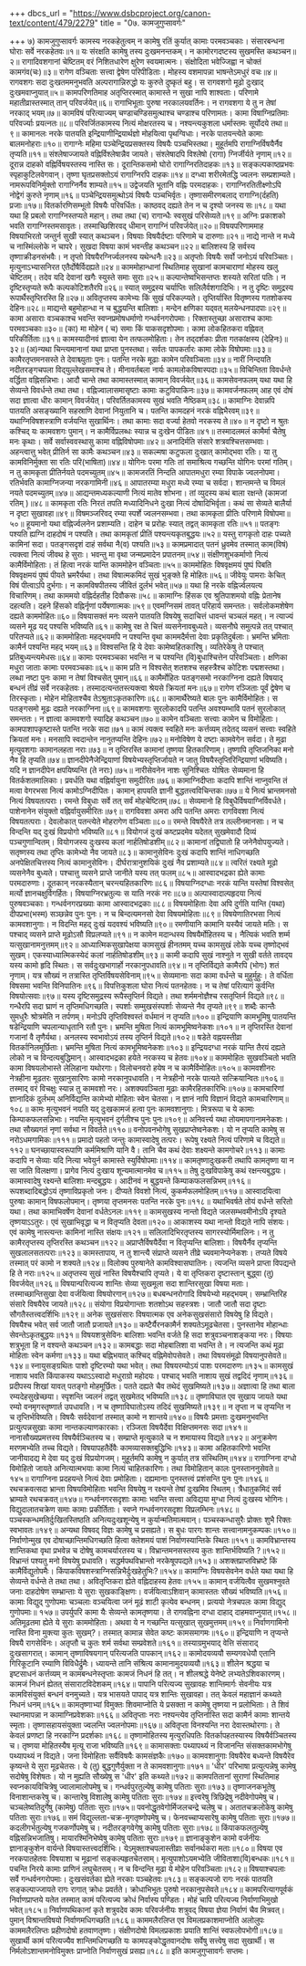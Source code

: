 +++
dbcs_url = "https://www.dsbcproject.org/canon-text/content/479/2279"
title = "0७. कामजुगुप्सावर्गः"

+++
७) कामजुगुप्सावर्गः
कामस्य नरकहेतुत्वम् 
न कामेषु रतिं कुर्यात् कामाः परमवञ्चकाः। 
संसारबन्धना घोराः सर्वे नरकहेतवः॥१॥
यः संरक्षति कामेषु तस्य दुःखमनन्तकम्। 
न कामोरगदष्टस्य सुखमस्ति कथञ्चन॥२॥
रागादिवशगानां चेष्टितम् 
वरं निशितधारेण क्षुरेण स्वयमात्मनः। 
संक्षोदिता भवेज्जिह्वा न चोक्तं कामगंव(चः)॥३॥
रागेण वञ्चिताः सत्त्वा द्वेषेण परिपीडिताः। 
मोहस्य वशमापन्ना भाषन्तेऽमधुरं वचः॥४॥
रागवशगः सदा दुःखतममनुभवति 
अल्परागान्निरुद्धो यः कुरुते दुष्कृतं बहु। 
स रागवशगो मूढो दुःखाद् दुःखमवाप्नुयात्॥५॥
कामपरिणतिमाह 
अतृप्तिरस्मात् कामास्ते न सुखा नापि शाश्वताः। 
परिणामे महातीव्रास्तस्मात् तान् परिवर्जयेत्॥६॥
रागाभिभूताः पुरुषा नरकालयवर्तिनः। 
न रागवशगा ये तु न तेषां नरकाद् भयम्॥७॥
कामविषं परित्याज्यम् 
चण्डाचण्डिसमुत्थाश्च चण्डाश्च परिणामतः। 
कामा विषाग्निप्रतिमाः परिवर्ज्याः प्रयत्नतः॥८॥
परिवर्जितकामस्य नित्यं मोक्षरतस्य च। 
नश्यन्त्यकुशला धर्मास्तमः सूर्योदये तथा॥९॥
कामानलः नरके पातयति 
इन्द्रियाणीन्द्रियार्थज्ञो मोहयित्वा पृथग्विधाः। 
नरके पातयन्त्येते कामाः बालमनोहराः॥१०॥
रागाग्नेः महिमा 
पञ्चेन्द्रियप्रसक्तस्य विषयैः पञ्चभिस्तथा। 
मुहूर्तमपि रागाग्निर्विषयैर्नैव तृप्यति॥११॥
संश्लेषाज्जायते वह्निर्विश्लेषान्नैव जायते।
संश्लेषादपि विश्लेषो (रागा) ग्निर्जीर्यते नृणाम्॥१२॥
दूरान्न दाहको वह्निर्विषयस्तस्य नास्ति सः। 
दूरान्तिकसमो घोरो रागाग्निरतिदाहकः॥१३॥
सङ्कल्पकाष्ठप्रभवः स्पृहाकुटिलवेगवान्। 
तृष्णा घृतप्रसक्तोऽयं रागाग्निरपि दाहकः॥१४॥
दग्ध्वा शरीरमेतद्धि ज्वलनः सम्प्रशाम्यते। 
नामरूपविनिर्मुक्तो रागाग्निर्नैव शाम्यते॥१५॥
उद्वेजयति भूतानि वह्निः परमदाहकः। 
रागाग्निरतितीक्ष्णोऽपि नोद्वेगं कुरुते नृणाम्॥१६॥
पञ्चेन्द्रियसमुत्थोऽयं विषयैः पञ्चभिर्वृतः। 
तृष्णासमीरणबलाद् रागाग्नि(र्दहति) प्रजाः॥१७॥
वितर्कारणिसम्भूतो विषयैः परिवर्धितः।
काष्ठवद् दह्यते तेन न च दृश्यो जनस्य सः॥१८॥
यथा यथा हि प्रबलो रागाग्निस्तप्यते महान्। 
तथा तथा (च) रागान्धैः स्वसुखं परिसेव्यते॥१९॥
अग्निः प्रकाशको भवति रागाग्निस्तमसावृतः। 
तस्माच्छिशिरवद् धीमान् रागाग्निं परिवर्जयेत्॥२०॥
विषयपरिणाममाह 
विषयाभिरतो जन्तुर्न सुखी स्यात् कथञ्चन। 
विषयाः विषयैर्दष्टाः परिणामे च दारुणाः॥२१॥
नाद्ये नान्ते न मध्ये च नास्मिंल्लोके  न चापरे। 
सुखदा विषया कामं भवन्तीह कथञ्चन॥२२॥
बालिशस्य हि सर्वस्य तृष्णाक्रीडनसंभवैः। 
न तृप्तो विषयैरग्निर्ज्वलनस्य यथेन्धनैः॥२३॥
अतृप्तोः विषयैः सर्वो जनोऽयं परिवञ्चितः। 
मृत्युनाऽभ्यासनिरत एतैर्दोषैर्विदह्यते॥२४॥
काममोहान्धानां स्थितिमाह 
सुखानां कामचाराणां मोहस्य खलु चेष्टितम्। 
तदेव यदि देवानां खगैः स्युस्ते समाः सुराः॥२५॥
कल्पान्तेष्वभिसन्तप्तः शस्यते सरितां पतिः। 
न दृष्टिस्तृप्यते रूपैः कल्पकोटिशतैरपि॥२६॥
स्यात् समुद्रस्य चर्याप्तिः सलिलैर्वशगादिभिः। 
न तु दृष्टिः समुद्रस्य रूपार्थैस्तृप्तिरस्ति हि॥२७॥
अवितृप्तस्य कामेभ्यः किं सुखं परिकल्प्यते। 
तृप्तिर्यास्ति वितृष्णस्य गतशोकस्य देहिनः॥२८॥
माद्यन्ते बहुमोहान्धा न च बुद्धयन्ति बालिशाः। 
मन्देन क्षणिका यद्‍वत् मलयेन्धनपादपाः॥२९॥
कामा असाराः वञ्चकाश्च भवन्ति
स्वप्नप्रमोषधर्माणो गन्धर्वनगरोपमाः। 
रिक्तास्तुच्छा असाराश्च कामाः परमवञ्चकाः॥३०॥
(का) मा मोहेन ( च) समाः किं पाकसदृशोपमाः। 
कामा लोकहितकरा वह्निवत् परिकीर्तिताः॥३१॥
कामस्यादीनवं ज्ञात्वा येन तत्फलमोहिताः। 
तेन तद्‍दर्शकाः प्रीता गतकांक्षस्य (देहिनः)॥३२॥
(अ)न्यथा चिन्त्यमानानां यथा प्राप्ता पुनस्तथा। 
सर्वतः पापकर्तारः कामा लोके विषोपमाः॥३३॥
कामैरतृप्तमनसस्ते ते देवाश्च्युताः पुनः। 
पतन्ति नरके मूढाः कामेन परिवञ्चिताः॥३४॥
नारीं निन्दयति 
नदीतरङ्गचपला विद्‍युल्लेखसमाश्च ते। 
मीनावर्तबला नार्यः कामलोकविषास्पदाः॥३५॥
विचिन्तिता विवर्धन्ते वर्द्धिता वह्निसन्निभाः। 
आदौ चान्ते तथा कामास्तस्मात् कामान् विवर्जयेत्॥३६॥
कामसेवनफलम् 
यथा यथा हि सेव्यन्ते विवर्धन्ते तथा तथा। 
वह्निज्वालासमासृष्टाः कामाः कटुविपाकिनः॥३७॥
कामवर्जनफलम् आह 
एवं दोषं सदा ज्ञात्वा धीरः कामान् विवर्जयेत्।
परिवर्तितकामस्य सुखं भवति नैष्ठिकम्॥३८॥
कामाग्निः देवान्नपि पातयति 
असङ्ख्यानि सहस्राणि देवानां नियुतानि च। 
पतन्ति कामदहनं नरकं वह्निभैरवम्॥३९॥
यथाग्निविषशस्त्राणि वर्जयन्ति सुखार्थिनः। 
तथा कामाः सदा वर्ज्या हेतवो नरकस्य ते॥४०॥
न दृष्टो न श्रुतः कश्चिद् यः कामवशगः पुमान्। 
न कामैर्विप्रलब्धः स्यान्न च दुःखेन पीडितः॥४१॥
तस्मादलमलं कामैर्मा चैतेषु मनः कृथाः। 
सर्वे सर्वास्ववस्थासु कामा वह्निविषोपमाः॥४२॥
अनादिर्मति संसारे शत्रवश्चित्तसम्भवाः। 
अहन्त्वात्तु भवेत् प्रीतिर्न सा कामैः कथञ्चन॥४३॥
सकल्मषा कटुफला दुःखात् कामोद्भवा रतिः। 
या तु कामविनिर्मुक्ता सा रतिः परि(भाषिता)॥४४॥
योगिनः परमा गतिः 
तां समाश्रित्य गच्छन्ति योगिनः परमां गतिम्। 
न तु कामकृता प्रीतिर्नयते पदमच्युतम्॥४५॥
कामजरतिं निन्दति 
आपातमधुरा रम्या विपाके ज्वलनोपमा। 
रतिर्भवति कामाग्निजन्या नरकगामिनी॥४६॥
आपातरम्या मधुरा मध्ये रम्या च सर्वदा। 
शान्तमन्ते च विमलं नयते पदमच्युतम्॥४७॥
आद्यन्तमध्यकल्याणी नित्यं मातेव शोभना। 
तां व्युदस्य कथं बाला रक्षन्ते (कामजां रतिम् )॥४८॥
कामकृता रतिः निरतं तपति 
मध्यादिनिधने दुःखा नित्यं दोषादिभिर्वृता। 
कथं सा सेव्यते बालैर्या न दृष्टा सुखावहा॥४९॥
विषमञ्जरिवद् रम्या स्पर्शे ज्वलनसम्भवा। 
तथा कामकृता प्रीतिः परिणामे विषोपमा॥५०॥
हूयमानो यथा वह्निर्ज्वलनेन प्रशाम्यति। 
दाहेन च प्ररोहः स्यात् तद्वत् कामकृता रतिः॥५१॥
पतङ्गः पश्यति ह्यग्नि दाहदोषं न पश्यति। 
तथा कामकृतां प्रीतिं पश्यन्त्यकृतबुद्धयः॥५२॥
यस्तु रागकृतो दाहः पच्यते कामिनां सदा। 
पतङ्गसदृशं दाहं सर्वथा नै(व) पश्यति॥५३॥
कामप्रमादात् पतनं ध्रुवमेव 
तस्मात् काम(विषं) त्यक्त्वा नित्यं जीवथ हे सुराः। 
भवन्तु मा वृथा जन्मप्रमादेन प्रपातनम्॥५४॥
संक्षीणशुभकर्माणो नित्यं कामैर्विमोहिताः। 
तं हित्वा नरकं यान्ति काममोहेन वञ्चिताः॥५५॥
काममोहितः विषवृक्षमयं पुष्पं पिबति 
विषवृक्षमयं पुष्पं पीयते भ्रमरैर्यथा। 
तथा विषात्मकमिदं सुखं भुङ्क्ते हि मोहितः॥५६॥
जीवेयुः पामराः केचित् विषं पीत्वाऽपि दुर्भगाः।
न कामविषपीतस्य जीवितं दुर्लभं भवेत्॥५७॥
यथा हि नरके वह्निर्ज्वलयत्य विचारिणम्। 
तथा काममयो वह्निर्दहतीह दिवौकसः॥५८॥
कामाग्निः हिंसक एव 
श्रुतिपाशमयो वह्निः प्रेतानेष दहत्यति। 
दहने हिंसको वह्निर्नृणां पर्येषणात्मकः॥५९॥
एवमग्निसमं तावत् परिहार्य समन्ततः। 
सर्वलोकमशेषेण दह्यते काममोहितः॥६०॥
विषयासक्तं मनः व्यसने पातयति 
विषयेषु सदाचित्तं धावन्तं चञ्चलं महत्। 
न त्याज्यं व्यसने मूढ यद् पश्यसि भविष्यति॥६१॥
कामेषु रक्ष ते चित्तं व्यसनेनावबुध्यते। 
व्यसनौघे समुत्पन्ने तत् पश्चात् परितप्यते॥६२॥
काममोहिताः महद्भयमपि न पश्यन्ति 
वृथा काममदैर्मत्ता देवाः प्रकृतिदुर्बलाः। 
भ्रमन्ति भ्रमिताः कामैर्न पश्यन्ति महद् भयम्॥६३॥
विश्वसन्ति हि ये देवाः कामेष्वहितकारिषु। 
व्यतिरेकेषु ते पश्चात् प्रतिबुध्यन्त्यमेधसः॥६४॥
कामाः परमवञ्चका भवन्ति
न च पश्यन्ति (वि)बुधाश्चित्तेन परिवञ्चिताः। 
क्षणिका मधुरा जाताः कामाः परमवञ्चकाः॥६५॥
काम प्रति न विश्वसेत् 
शतशश्च सहस्त्रैश्च कोटिशः पद्मशस्तथा। 
लब्धा नष्टा पुनः कामा न तेषां विश्चसेत् पुमान्॥६६॥
कामैर्मोहितः पतङ्गसमो नरकाग्निना दह्यते 
विषयाद् बन्धनं तीव्रं सर्वे नरकहेतवः। 
तस्मादत्यन्ततस्त्यक्त्वा श्रेयसे क्रियतां मनः॥६७॥
रागेण रञ्जिताः पूर्वं द्वेषेण च तिरस्कृताः। 
मोहेन मोहिताश्चैव तेऽश्रुताऽकृतकारिणः॥६८॥
कामार्थैरेष्यते बालः पुनः कामैर्विमोहितः। 
स पतङ्गसमो मूढः दह्यते नरकाग्निना॥६९॥
कामवशगाः सुरलोकादपि पतन्ति 
अवश्यम्भावि पतनं सुरलोकात् समन्ततः। 
न ज्ञात्वा कामवशगो स्यादिह कथञ्चन॥७०॥
कामेन वञ्चिताः सत्त्वाः कामेन च विमोहिताः। 
कामपाशापकृष्टास्ते पतन्ति नरके सदा॥७१॥
कामं त्यक्त्व स्वहिते मनः कर्त्तव्यम् 
तदेतद् व्यसनं सत्त्वाः स्वहिते क्रियतां मनः। 
मनसापि स्वदान्तेन नानुतप्यन्ति देहिनः॥७२॥
मनोविषेण ये दष्टाः कामवेगेन सर्वदा। 
ते मूढा मृत्युवशगाः कामानलहता नराः॥७३॥
न तृप्तिरस्ति कामानां तृष्णया हितकारिणाम्। 
तृष्णापि तृप्तिजनिका मनो नैव हि तृप्यति॥७४॥
ज्ञानदीपेनैजेन्द्रियाणां विषयेभ्यस्तृप्तिर्जायते 
न जातु विषयैस्तृप्तिरिन्द्रियाणां भविष्यति। 
यदि न ज्ञानदीपेन क्षपयिष्यन्ति (ते नराः)॥७५॥
नारीसेवनेन नाशः सुनिश्चितः 
योषितः सेव्यमाना हि वितर्कशतमालिकाः। 
प्रवर्धति यथा वह्निर्वायुना समुदीरितः॥७६॥
कामाग्निदीप्ताः कदापि शान्तिं नाप्नुवन्ति 
तं मत्वा वेगरभसा नित्यं कामोऽग्निदीपितः। 
कामान् हापयति ज्ञानी बुद्धतत्त्वविचिन्तकः॥७७॥
ये नित्यं भ्रान्तमनसो नित्यं विषयतत्पराः। 
रमन्ते विबुधाः सर्वे तत् सर्वं मोहचेष्टितम्॥७८॥
सेव्यमानो हि विबुधैर्विषयाग्निर्विवर्धते। 
पाशेनानेन संयुक्तो वह्निर्वायुसमीरितः॥७९॥
रागविवशा अमरा अपि पतन्ति 
अमराः रागविवशा नित्यं विषयतत्पराः। 
देवलोकात् पतन्त्येते मोहरागेण वञ्चिताः॥८०॥
रमन्ते विषयैरेते तत्र तल्लीनमानसाः। 
न च विन्दन्ति यद् दुःखं विप्रयोगो भविष्यति॥८१॥
वियोगजं दुःखं कष्टप्रदमेव 
यदेतत् सुखमेवादौ दिव्यं पञ्चगुणान्वितम्। 
वियोगजस्य दुःखस्य कलां नार्हतिषोडशीम्॥८२॥
कामानां तद्विघातो हि जनेनैवोपयुज्यते। 
सतृष्णस्य तथा तृप्तिः कामेभ्यो नैव जायते॥८३॥
कामानुसेविनः दुःखं कदापि शान्तिं नाधिगच्छति 
अनपेक्षितचित्तस्य नित्यं कामानुसेविनः। 
दीर्घरात्रानुशयिकं दुःखं नैव प्रशाम्यते॥८४॥
त्वरितं रक्ष्यते मूढो व्यसनेनैव बुध्यते। 
पश्चात्तु व्यसने प्राप्ते जानीते यस्य तत् फलम्॥८५॥
आस्वादभद्रका ह्येते कामाः परमदारुणाः। 
दूतकान् नरकस्यैतान् चरन्त्यहितकारिणः॥८६॥
विषयाग्निदग्धाः नरकं यान्ति 
यस्तेषां विश्वसेत् मर्त्यो ज्ञानचक्षुर्विगर्हितः। 
विषयाग्निरभ्रतुल्यः स याति नरकं नरः॥८७॥
अल्पास्वादाल्पहृदया नित्यं पुरुषवञ्चकाः।
गन्धर्वनगरप्रख्याः कामा आस्वादभद्रकाः॥८८॥
विषयमोहिताः देवा अपि दुर्गति यान्ति 
(यथा) दीपप्रभा(भस्म) सञ्छन्नेव पुनः पुनः। 
न च बिन्दत्यमनसो देवा विषयमोहिताः॥८९॥
विषयेणातिरभसा नित्यं कामवशानुगाः। 
न विदन्ति महद् दुःखं यदवश्यं भविष्यति॥९०॥
रमणीयानि कामानि यस्यैवं जायते मतिः। 
स पश्चाद् व्यसने प्राप्ते मूढोऽसौ विप्रलप्यते॥९१॥
न कामेन मदान्धस्य विषयैर्मोहितस्य च। 
नैत्यिकं भवति शर्म्म यत्सुखानामनुत्तमम्॥९२॥
आध्यात्मिकसुखापेक्षया कामसुखं हीनतमम् 
यच्च कामसुखं लोके यच्च तृष्णोद्भवं सुखम्। 
एकस्याध्यात्मिकस्येदं कलां नार्हतिषोडशीम्॥९३॥
कामी कदापि सुखं नाश्नुते 
न सुखी वर्तते तावद्‍य यस्य कामो हृदि स्थितः। 
स सर्वदुःखभागार्हो नरकानुपधावति॥९४॥
न तृप्तिर्विद्यते कामैरपि (भोगः) शतं नृणाम्। 
यत्र सौख्यं न तत्रास्ति तृप्तिर्विषयसेविनाम्॥९५॥
सेव्यमानाः सदा कामा वर्धन्ते च मुहुर्मुहुः। 
ते वर्धिता विषसमा भवन्ति विनिपातिनः॥९६॥
विपत्तिकुशला घोरा नित्यं पतनहेतवः। 
न च तेषां परित्यागं कुर्वन्ति विषयोत्सवाः॥९७॥
यस्य दृष्टिसमुद्रस्य रूपैस्तृप्तिर्न विद्यते। 
तथा शर्ममनोज्ञैश्च रसतृप्तिर्न विद्यते॥९८॥
गन्धैरपि सदा घ्राणं न तृप्तिमधिगच्छति। 
स्पर्शाः सम्मुखसंस्पर्शाः सेव्यन्ते नैव तृप्यते॥९९॥
शब्दैः कान्तैः सुमधुरैः श्रोत्रमेति न तर्पणम्। 
मनोऽपि तृप्तिविश्वस्तं वर्धमानं न तृप्यति॥१००॥
इन्द्रियाणि कामभूमिषु पातयन्ति 
षडेन्द्रियाणि चपलान्याधृतानि रतौ पुनः। 
भ्रमन्ति मुषिता नित्यं कामभूमिष्वनेकशः॥१०१॥
न तृप्तिरस्ति देवानां गजानां वै तृणैर्यथा।
अनलस्य स्वभावोऽयं तस्य तृप्तिर्न विद्यते॥१०२॥
षडेते वह्नयस्तीव्रा वितर्कानिलमूर्छिताः। 
भ्रमन्ति मुषिता नित्यं कामभूमिष्वनेकशः॥१०३॥
इन्द्रियदग्धा नरकं यान्ति 
तैरयं दह्यते लोको न च विन्दत्यबुद्धिमान्। 
आस्वादभद्रका हयेते नरकस्य च हेतवः॥१०४॥
काममोहितः सुखवञ्चितो भवति 
कामा विषयलोभास्ते लेलिहाना यथोरगाः। 
विलोचनवरो हयेष न च कामैर्विमोहितः॥१०५॥
कामवशीनरः नेत्रहीना मूढतरः 
सुखानुसारिणः कामो नरकानुपधावति। 
न नेत्रहीनो नरके पात्यते सत्क्रियान्वितः॥१०६॥
तस्माद् वरं विचक्षुः स्यान्न तु कामवशो नरः। 
अशक्यवञ्चिता मूढाः कामैरहितकारिभिः॥१०७॥
कामचारिणां ज्ञानादिकं दुर्लभम् 
अनिर्विद्यन्ति कामेभ्यो मोहिताः स्वेन चेतसा। 
न ज्ञानं नापि विज्ञानं विद्यते कामचारिणाम्॥१०८॥
कामः मृत्युभवनं नयति 
यद् दुःखकामजं हत्वा पुनः कामवशानुगाः। 
मित्ररूपा च ये कामाः किम्पाकफलसन्निभाः। 
नयन्ति मृत्युभवनं दुर्गतीश्च पुनः पुनः॥१०९॥
अनिवर्त्त्य यथा तोयमापगानामनेकशः। 
तथा सौख्यगतं नृणां सर्वथा न विवर्तते॥११०॥
वनोपवनभोगेषु सुखप्राप्तेष्वनेकशः। 
यो न तृप्यति कामेषु स नरोऽधमगामिकः॥१११॥
प्रमादो पहतो जन्तुः कामास्वादेषु तत्परः। 
रूपेषु रक्ष्यते नित्यं परिणामे च विद्यते॥११२॥
घनच्छायास्वरूपाणि कर्ममिश्राणि यानि वै। 
तानि चैव कथं देवाः शक्ष्यन्ते कामगोचरे॥११३॥
कामाः कदापि न सेव्याः 
यदि नित्या भवेयुर्न कामास्ते स्युर्विषोपमाः॥११४॥
कामतृष्णादुःखकरी 
तथापि कामतृष्णा या न सा जाति विलक्षणा। 
प्रागेव नित्यं दुःखाय शून्यमात्मानमेव च॥११५॥
तेषु दुःखविपाकेषु कथं रक्षन्त्यबुद्धयः। 
कामास्वादेषु रक्ष्यन्ते बालिशाः मन्दबुद्धयः। 
आदीनवं न बुद्धयन्ते किम्पाकफलसन्निभम्॥११६॥
रूपशब्दादिबद्धोऽयं तृष्णाविप्रकृतो जनः। 
दीप्यते विवशो नित्यं, कुकर्मफलमोहितम्॥११७॥
आस्वादयित्वा पुरुषाः कामान् विषफलोपमान्। 
तृष्णया तृप्तमनसः पतन्ति नरके पुनः॥११८॥
यथाभिवर्षते तोयं वर्धन्ते सरितो यथा। 
तथा कामाभिवर्षेण देवानां वर्धतेऽनलः॥११९॥
कामसुखस्य नान्तो विद्यते 
जलसम्भवमीनोऽपि दृश्यते तृष्णयाऽऽतुरः। 
एवं सुखाभिवृद्धा च न वितृप्यति देवता॥१२०॥
आकाशस्य यथा नान्तो विद्यते नापि संशयः। 
एवं कामेषु नास्त्यन्तः कामिनां नास्ति संक्षयः॥१२१॥
सलिलादिभिरतृप्तस्य सागरस्योर्मिमालिनः। 
न तु कामैरतृप्तस्य तृप्तिरस्ति कथञ्चन॥१२२॥
अप्राप्तैर्विषयैर्देवा न वितृप्यन्ति बालिशाः। 
विषयैर्नैव तृप्यन्ति सुखलालसतत्पराः॥१२३॥
कामस्तापाय, न तु शान्त्यै 
संप्राप्ते व्यसने तीव्रे च्यवमानेप्यनेकशः। 
तप्यते विषये तस्मात् परं कामो न शक्यते॥१२४॥
विलोक्य पुरुषानेते कामविश्वासघातिनः। 
त्यजन्ति व्यसने प्राप्ता विपद्यन्ते हि ते नराः॥१२५॥
अतृप्तस्य सुखं नास्ति विषयैश्चापि तृप्यते। 
ये वा तृप्तिकरा दृष्टास्तान् बुद्ध्वा (तु) विवर्जयेत्॥१२६॥
विषयान्परित्यज्य शान्तिः सेव्या 
सुखमूला सदा शान्तिरसुखा विषया मताः। 
तस्माच्छान्तिसुखा देवा वर्जयित्वा विषयोरगान्॥१२७॥
बधबन्धनरोगादि विषयेभ्यो महद्भयम्। 
सम्भ्रान्तिरिह संसारे विषयैरेव जायते॥१२८॥
संयोगा विप्रयोगान्ताः शतशोऽथ सहस्त्रशः। 
जातौ जातौ सदा दृष्टाः सौगतैस्तत्त्वदर्शिभिः॥१२९॥
अनेक सुखसंसारः विषयात्मक एव
अनेकसुखसंसारो विषयेषु हि विद्यते। 
विषयैश्च भवेत् सर्व जातौ जातौ प्रजायते॥१३०॥
कष्टैर्यैरनकामैर्न शक्यतेऽमूढचेतसा।
पुनस्तानेव मोहान्धाः सेवन्तेऽकृतबुद्धयः॥१३१॥
विषयशत्रुसेविनः बालिशाः भवन्ति 
वर्जते हि सदा शत्रुवञ्चनाशङ्कया नरः। 
विषयाः शत्रुभूता हि न वश्यन्ते कथञ्चन॥१३२॥
कामबद्धाः सदा मोहबालिशा वा भवन्ति ते। 
न त्यजन्ति कथं मूढा मोहिताः स्वेन कर्मणा॥१३३॥
यथा बह्निभयात् कश्चिद् वह्निमेवोपसेवते।
तथा विषयसंमूढो विषयानुपसेवते॥१३४॥
स्नायुसङ्ग्रथितः पाशो दृष्टिरम्यो यथा भवेत्। 
तथा विषयरम्योऽयं पाशः परमदारुणः॥१३५॥
कामसुखं नाशाय भवति 
किंपाकस्य यथाऽऽस्वादो मधुराग्रो महोदयः। 
पश्चाद् भवति नाशाय सुखं तद्वदिदं नृणाम्॥१३६॥
प्रदीपस्य शिखां यावत् पतङ्गो मोहमूर्छितः। 
पतते दह्यते चैव तथेदं सुखमिष्यते॥१३७॥
अज्ञात्वा हि तथा बाला रम्यदेहसुखेच्छया। 
स्पृशन्ति ज्वलनं तद्वत् सुखमेतद् भविष्यति॥१३८॥
तृष्णाविघात एव सुखाय जायते 
यथा रम्यो वनमृगस्तृष्णार्त उपधावति। 
न च तृष्णाविघातोऽस्य तदिदं सुखमिष्यते॥१३९॥
न तृप्ता न च तृप्यन्ति न च तृप्तिर्भविष्यति। 
विषयैः सर्वदेवानां तस्मात् कामो न शान्तये॥१४०॥
विषयैः प्रमत्ताः दुःखमनुभवन्ति
प्रत्युत्पन्नसुखाः कामा नान्तकल्याणकारकाः। 
रञ्जिता विषयैर्देवा विक्षिप्तमनसः सदा॥१४१॥
नानासौख्यप्रमत्तस्य विषयैर्वञ्चितस्य च। 
सम्प्राप्ते मृत्युकाले च न शमायास्य विद्यते॥१४२॥
अनुक्रमेण मरणमभ्येति तच्च विद्यते।
विषयापहतैर्देवैः कामव्यासक्तबुद्धिभिः॥१४३॥
कामा अहितकारिणो भवन्ति 
जानीयादद्य मे देवा यद् दुःखं विप्रयोगजम्। 
मुहूर्तमपि कामेषु न कुर्यात् तत्र संस्थितिम्॥१४४॥
रागाग्निना दग्धो विमोहितो जायते 
अनित्यात्मभयाः कामा नित्यं चाहितकारिणः। 
तथा विमोहितान् कालः पुनस्ताननुसेवते॥१४५॥
रागाग्निना प्रदहयन्ते नित्यं देवाः प्रमोहिताः। 
दह्यमानाः पुनस्तत्त्वं प्रशंसन्ति पुनः पुनः॥१४६॥
रथचक्रवत्सदा भ्रान्ता विषयविमोहिताः भवन्ति 
विषयेषु न रक्ष्यन्ते तेषां दुःखमिव स्थितम्। 
त्रैधातुकमिदं सर्व भ्राम्यते रथचक्रवत्॥१४७॥
गन्धर्वनगरसदृशाः कामाः भवन्ति 
सत्त्वा अविद्यया मुग्धा नित्यं दुःखस्य भोगिनः। 
विद्युदालातचक्रेण समाः कामाः प्रकीर्तिताः। 
स्वप्ने गन्धर्वनगरसदृशा विप्रलम्भिनः॥१४८॥
पञ्चस्कन्धमतिर्दुःखितस्तिष्ठति 
अनित्यदुःखशून्येषु न कुर्यान्मतिमात्मवान्। 
पञ्चस्कन्धासुरैः प्रोक्तः शुभै रिक्तः स्वभावतः॥१४९॥
अन्यथा विषवद् विज्ञः कामेषु च प्रसह्यते। 
स बुधः पारगः शान्तः सत्त्वानामनुकम्पकः॥१५०॥
निर्वाणोन्मुख एव दोषाच्छान्तिमधिगच्छति 
हित्वा क्लेशमयं पाशं निर्वाणस्यान्तिके स्थितः॥१५१॥
कामविभ्रान्तस्य शान्तिकथा वृथा 
प्रभवेन्न च दोषेषु कामचर्यारतस्य च। 
विभ्रान्तमनसस्तस्य कुतः शान्तिर्भविष्यति ?॥१५२॥
विभ्रान्तं पश्यतु मनो विषयेषु प्रधावति। 
सद्धर्मपथविभ्रान्तो नरकेषूपपद्यते॥१५३॥
अशक्तप्राप्तविभ्रष्टे किं कामैर्विद्युतोपमैः।
किंपाकविषशस्त्राग्निसन्निभैर्दुःखहेतुभिः?॥१५४॥
कामाग्निः विषयसेवनेन वर्धते 
यथा यथा हि सेव्यन्ते वर्धन्ते ते तथा तथा। 
अवितृप्तिकरा ह्येते वह्निदाहस्य हेतवः॥१५५॥
कामान् वर्जयित्वैव सुखमश्नुवते जनाः 
दाहदोषेण सम्भ्रान्ताः ये सुराः सुखकाङ्क्षिणः। 
वर्जयित्वाऽशिवान् कामास्ततः सौख्यं भविष्यति॥१५६॥
कामाः विद्युद् गुणोपमाः चञ्चलाः 
वञ्चयित्वा जनं मूढं शाटी कृत्येव बन्धनम्। 
प्रत्ययो नेत्रचपलः कामा विद्युद् गुणोपमाः॥ १५७॥
उपर्युपरि कामा यैः सेव्यन्ते कामतृष्णया। 
ते रागवह्निना दग्धा दाहाद् दाहमवाप्नुयात्॥१५८॥
अतिमूढतमा ह्येते ये सुराः काममोहिताः। 
अथवा ये न गच्छन्ति यत्सुखात् सुखमुत्तमम्॥१५९॥
निर्वाणगामिनो नास्ति विना मुक्त्या कुतः सुखम्?। 
तस्मात् कामान्न सेवेत कष्टः कामसमागमः॥१६०॥
इन्द्रियाणि न तृप्यन्ते विषयै रागसेविनः। 
अतृप्तौ च कुतः शर्म सर्वथा सम्प्रवेशते॥१६१॥
तस्याग्रमुभयाद् वेत्ति संसाराद् दुःखसागरात्। 
कामान् तृष्णाविषयगान् परित्यजति पापकान्॥१६२॥
कामोदयव्ययौ सम्यगवधेयौ 
एतानि गिरिकूटानि रम्याणि विविधैर्द्रुमैः। 
ध्यायन्ते तानि संश्रित्य कामानामुदयव्ययौ॥१६३॥
शीलेन श्रद्धया च इष्टसाधनं कर्त्तव्यम् 
न कामबन्धनेस्तृप्ताः कामजं निधनं हि तत्। 
न शीलश्रद्धे येनेष्टे लभ्यतेऽशिवकारणम्। 
कामजं निधनं ह्येतत् संसाराटविदेशकम्॥१६४॥
पापानि परित्यज्य सुखावहः शान्तिमार्गः सेवनीयः
यत्र कामविसंयुक्तं बन्धनं वनमुच्यते। 
यत्र भासयते पापाद् यत्र शान्तिः सुखावहा। 
तत् केवलं महाज्ञानं कथ्यते निधनं धनम्॥१६५॥
कामतृष्णाभ्यां विमुक्तः शिवमाप्नोति 
ये प्रसक्ता न कामेषु तृष्णया न प्रलोभिताः। 
ते शिवं स्थानमापन्ना न कामाग्निप्रवेशकाः॥१६६॥
अवितृप्ताः नराः नश्यन्त्येव 
तृप्तिर्नास्ति सदा कामैर्न कामाः शान्तये स्मृताः। 
तृष्णासहायसंयुक्ता ज्वलन्ति ज्वलनोपमाः॥१६७॥
अवितृप्ता विनश्यन्ति नरा देवास्तथोरगाः। 
ते केवलं प्रणष्टा हि नरकाग्नि प्रदर्शकाः॥१६८॥
तृष्णामोहितस्य मृत्युरधिपतिः 
वितर्कापहतस्यास्य विषयैर्वञ्चितस्य च। 
तृष्णया मोहितस्यैष मृत्यू राजा भविष्यति॥१६९॥
कामासक्ताः पथ्यापथ्यं न विजानन्ति 
संसक्तकामभोगेषु पथ्यापथ्यं न विद्यते। 
जना विमोहिताः सर्वैविषयैः कामसंज्ञकैः॥१७०॥
कामवशानुगाः विषयैरेव बध्यन्ते 
विषयैरेव कृष्यन्ते ये सुरा मूढचेतसः। 
ये (तु) बुद्धगुणैर्युक्ता न ते कामवशानुगाः॥१७१॥
'धीर' परिभाषा
प्रत्युत्पन्नेषु कामेषु सदोषेषु विशेषतः। 
यो न मुह्यति सौख्येषु स 'धीर' इति कथ्यते॥१७२॥
कामपतितानां सुराणां स्थितिमाह 
स्वप्नकायविचित्रेषु ज्वालामालोपमेषु च। 
गन्धर्वपुरतुल्येषु कामेषु पतिताः सुराः॥१७३॥
तृष्णाजनकभूतेषु विनाशान्तकरेषु च। 
कान्तारेषु विशालेषु कामेषु पतिताः सुराः॥१७४॥
इत्त्वरेषु त्रिछिद्रेषु नदीवेगोपमेषु च। 
चञ्चलेष्वतिदुर्गेषु (कामेषु) पतिताः सुराः॥१७५॥
पवनोद्धृतवेगोर्मिजलचन्द्रे चलेषु च। 
अतातचक्रलोकेषु कामेषु पतिताः सुराः॥१७६॥
समं विद्युल्लता-चक्र-मृगतृष्णोपमेषु च। 
फेनवच्चाप्यसारेषु कामेषु पतिताः सुराः॥१७७॥
कदलीगर्भतुल्येषु गजकर्णोपमेषु च। 
नदीतरङ्गवेगेषु कामेषु पतिताः सुराः॥१७८॥
किंपाकफलतुल्येषु वह्निसन्निभजातिषु। 
मायारश्मिनिभेष्वेषु कामेषु पतिताः सुराः॥१७९॥
ज्ञानाङ्‍कुशेन कामो वर्जनीयः 
ज्ञानाङ्‍कुशेन वार्यन्ते विषयास्तत्त्वदर्शिभिः। 
येऽमुक्ताश्चपलास्तीव्राः सर्वानर्थकरा मताः॥१८०॥
विषया एव नरकपातहेतवः 
विषयाशा च मूढानां सङ्कल्पहृतचेतसाम्। 
मृत्युपाशोऽयमभ्येति जीविताशा(वि)बन्धकः॥१८१॥
पचन्ति निरये कामाः प्राणिनं लघुचेतसम्। 
न च विन्दन्ति मूढा ये मोहेन परिवञ्चिताः॥१८२॥
विषयाश्चपलाः सर्वे गन्धर्वनगरोपमाः। 
दुःखसंवर्तका ह्येते नरकाः पञ्चहेतवः॥१८३॥
सङ्कल्पजो रागः नरकं पातयति 
सङ्कल्पाज्जायते रागः रागात् क्रोधः प्रवर्तते। 
क्रोधाभिभूतः पुरुषो नरकानुपसेवते॥१८४॥
कामपरित्यागपूर्वकं निर्वाणप्राप्तये यतेत 
तस्मात् कामं परित्यज्य क्रोधं निर्वास्य पण्डितः। 
मोहं चापि परित्यज्य निर्वाणाभिमुखो भवेत्॥१८५॥
निर्वाणपथिकानां कृते शत्रुवदेव कामः परिवर्जनीयः 
शत्रुवद् विषया ज्ञेया निर्वाणं चैव मित्रवत्। 
पुमान् विश्रान्तविषयो निर्वाणमधिगच्छति॥१८६॥
काममलैरलिप्त एव विमलप्रकाशमाप्नोति 
अलोलुपः काममलैरलिप्तः प्रहीणदोषो हतवाणतृष्णः। 
संक्षीणदोषो विमलप्रकाशः प्रयाति शान्तिं स्वफलोपभोगी॥१८७॥
सुखार्थी कामं परित्यज्यैव शान्तिमधिगच्छति 
यः कामपङ्कोद्धृतवानदोषः 
सर्वेषु सत्त्वेषु सदा सुखार्थी। 
स निर्मलोऽशान्तमनोविमुक्तः 
प्राप्नोति निर्वाणसुखं प्रसह्य॥१८८॥
इति कामजुगुप्सावर्गः सप्तमः।
